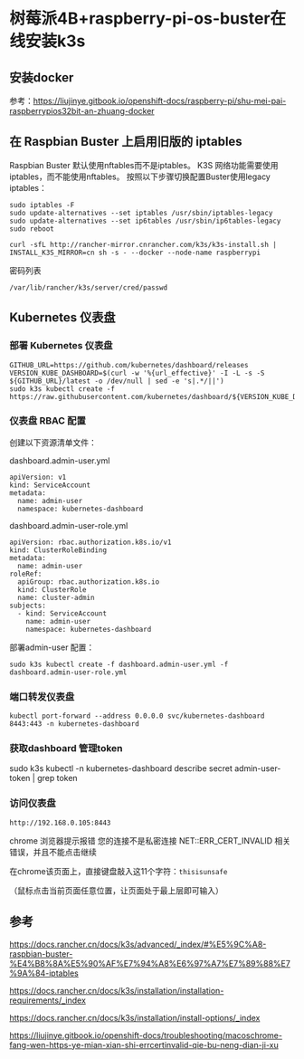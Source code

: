 # 树莓派4B+raspberry-pi-os-buster在线安装k3s

## 安装docker

参考：https://liujinye.gitbook.io/openshift-docs/raspberry-pi/shu-mei-pai-raspberrypios32bit-an-zhuang-docker

## 在 Raspbian Buster 上启用旧版的 iptables
Raspbian Buster 默认使用nftables而不是iptables。 K3S 网络功能需要使用iptables，而不能使用nftables。 按照以下步骤切换配置Buster使用legacy iptables：

```
sudo iptables -F
sudo update-alternatives --set iptables /usr/sbin/iptables-legacy
sudo update-alternatives --set ip6tables /usr/sbin/ip6tables-legacy
sudo reboot
```

```
curl -sfL http://rancher-mirror.cnrancher.com/k3s/k3s-install.sh | INSTALL_K3S_MIRROR=cn sh -s - --docker --node-name raspberrypi
```

密码列表

```
/var/lib/rancher/k3s/server/cred/passwd 
```

## Kubernetes 仪表盘

### 部署 Kubernetes 仪表盘

```
GITHUB_URL=https://github.com/kubernetes/dashboard/releases
VERSION_KUBE_DASHBOARD=$(curl -w '%{url_effective}' -I -L -s -S ${GITHUB_URL}/latest -o /dev/null | sed -e 's|.*/||')
sudo k3s kubectl create -f https://raw.githubusercontent.com/kubernetes/dashboard/${VERSION_KUBE_DASHBOARD}/aio/deploy/recommended.yaml
```

### 仪表盘 RBAC 配置

创建以下资源清单文件：

dashboard.admin-user.yml

```
apiVersion: v1
kind: ServiceAccount
metadata:
  name: admin-user
  namespace: kubernetes-dashboard
```

dashboard.admin-user-role.yml

```
apiVersion: rbac.authorization.k8s.io/v1
kind: ClusterRoleBinding
metadata:
  name: admin-user
roleRef:
  apiGroup: rbac.authorization.k8s.io
  kind: ClusterRole
  name: cluster-admin
subjects:
  - kind: ServiceAccount
    name: admin-user
    namespace: kubernetes-dashboard
```

部署admin-user 配置：

```
sudo k3s kubectl create -f dashboard.admin-user.yml -f dashboard.admin-user-role.yml
```

### 端口转发仪表盘

```
kubectl port-forward --address 0.0.0.0 svc/kubernetes-dashboard 8443:443 -n kubernetes-dashboard
```

### 获取dashboard 管理token

sudo k3s kubectl -n kubernetes-dashboard describe secret admin-user-token | grep token

### 访问仪表盘

```
http://192.168.0.105:8443
```

chrome 浏览器提示报错 您的连接不是私密连接 NET::ERR_CERT_INVALID 相关错误，并且不能点击继续

在chrome该页面上，直接键盘敲入这11个字符：`thisisunsafe`

（鼠标点击当前页面任意位置，让页面处于最上层即可输入）

## 参考

https://docs.rancher.cn/docs/k3s/advanced/_index/#%E5%9C%A8-raspbian-buster-%E4%B8%8A%E5%90%AF%E7%94%A8%E6%97%A7%E7%89%88%E7%9A%84-iptables

https://docs.rancher.cn/docs/k3s/installation/installation-requirements/_index

https://docs.rancher.cn/docs/k3s/installation/install-options/_index

https://liujinye.gitbook.io/openshift-docs/troubleshooting/macoschrome-fang-wen-https-ye-mian-xian-shi-errcertinvalid-qie-bu-neng-dian-ji-xu